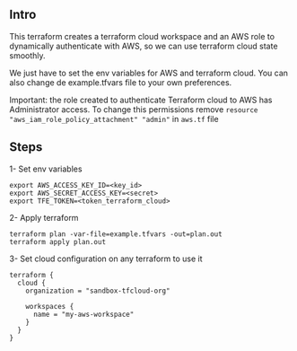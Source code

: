 ## Intro
This terraform creates a terraform cloud workspace and an AWS role to dynamically authenticate with AWS, so we can use terraform cloud state smoothly.

We just have to set the env variables for AWS and terraform cloud.
You can also change de example.tfvars file to your own preferences.

Important: the role created to authenticate Terraform cloud to AWS has Administrator access. To change this permissions remove `resource "aws_iam_role_policy_attachment" "admin"` in `aws.tf` file

## Steps
1- Set env variables 
```
export AWS_ACCESS_KEY_ID=<key_id>
export AWS_SECRET_ACCESS_KEY=<secret>
export TFE_TOKEN=<token_terraform_cloud>
```

2- Apply terraform
```
terraform plan -var-file=example.tfvars -out=plan.out
terraform apply plan.out
```

3- Set cloud configuration on any terraform to use it
```
terraform {
  cloud {
    organization = "sandbox-tfcloud-org"

    workspaces {
      name = "my-aws-workspace"
    }
  }
}
```